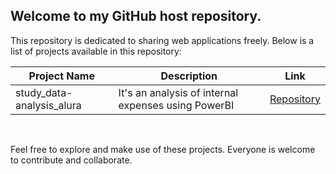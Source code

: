 ## Welcome to my GitHub host repository.

This repository is dedicated to sharing web applications freely. Below is a list of projects available in this repository:

| Project Name | Description | Link |
|--------------|-------------|------|
| study_data-analysis_alura | It's an analysis of internal expenses using PowerBI | [Repository](https://anotherafael.github.io/study_data-analysis_alura/) |

<br>

 Feel free to explore and make use of these projects. Everyone is welcome to contribute and collaborate.